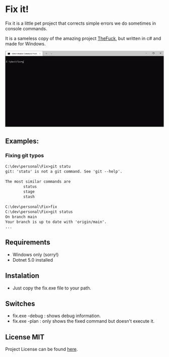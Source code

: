# Fix it!

Fix it is a little pet project that corrects simple errors we do sometimes in console commands.

It is a sameless copy of the amazing project [TheFuck](https://github.com/nvbn/thefuck), but written in c# and made for Windows.

![Fix in action](/Media/fixit.gif)


## Examples:

### Fixing git typos
```
C:\dev\personal\Fix>git statu
git: 'statu' is not a git command. See 'git --help'.

The most similar commands are
        status
        stage
        stash

C:\dev\personal\Fix>fix
C:\dev\personal\Fix>git status
On branch main
Your branch is up to date with 'origin/main'.
...
```

## Requirements
- Windows only (sorry!)
- Dotnet 5.0 installed

## Instalation
- Just copy the fix.exe file to your path.

## Switches
- fix.exe -debug : shows debug information.
- fix.exe -plan  : only shows the fixed command but doesn't execute it. 

## License MIT
Project License can be found [here](https://github.com/andrecarlucci/fix/blob/main/LICENSE).
